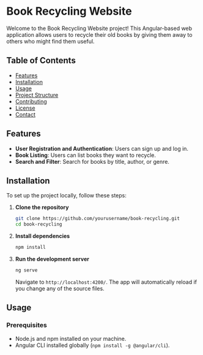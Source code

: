# Book Recycling Website

Welcome to the Book Recycling Website project! This Angular-based web application allows users to recycle their old books by giving them away to others who might find them useful. 

## Table of Contents

- [Features](#features)
- [Installation](#installation)
- [Usage](#usage)
- [Project Structure](#project-structure)
- [Contributing](#contributing)
- [License](#license)
- [Contact](#contact)

## Features

- **User Registration and Authentication**: Users can sign up and log in.
- **Book Listing**: Users can list books they want to recycle.
- **Search and Filter**: Search for books by title, author, or genre.


## Installation

To set up the project locally, follow these steps:

1. **Clone the repository**
    ```bash
    git clone https://github.com/yourusername/book-recycling.git
    cd book-recycling
    ```

2. **Install dependencies**
    ```bash
    npm install
    ```

3. **Run the development server**
    ```bash
    ng serve
    ```
    Navigate to `http://localhost:4200/`. The app will automatically reload if you change any of the source files.

## Usage

### Prerequisites

- Node.js and npm installed on your machine.
- Angular CLI installed globally (`npm install -g @angular/cli`).


